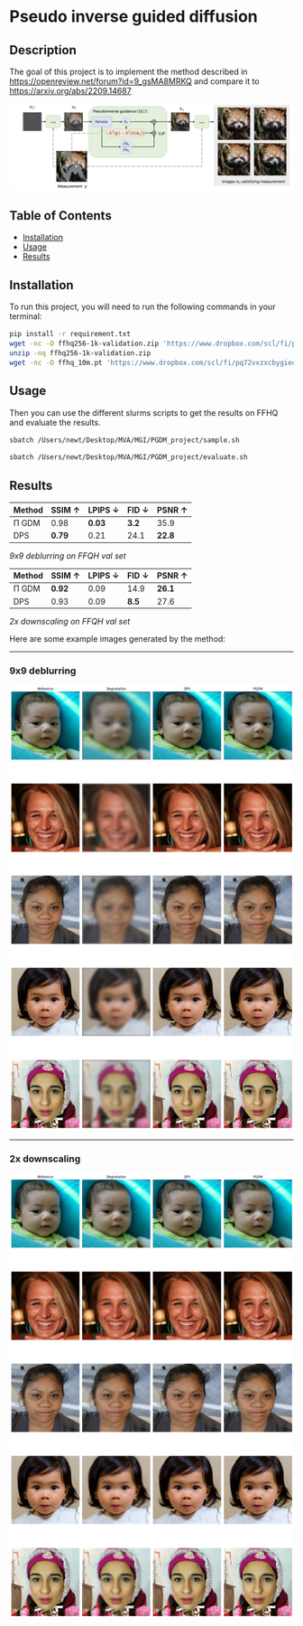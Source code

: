 # Pseudo inverse guided diffusion 

## Description
The goal of this project is to implement the method described in https://openreview.net/forum?id=9_gsMA8MRKQ and compare it to https://arxiv.org/abs/2209.14687

![Image 1](images/model.png)

## Table of Contents
- [Installation](#installation)
- [Usage](#usage)
- [Results](#results)


## Installation
To run this project, you will need to run the following commands in your terminal:

```bash 
pip install -r requirement.txt 
wget -nc -O ffhq256-1k-validation.zip 'https://www.dropbox.com/scl/fi/pppstbdsf0em6o0qscruc/ffhq256-1k-validation.zip?rlkey=xl7nwv2nxb6yvsirr3wad77hm'
unzip -nq ffhq256-1k-validation.zip
wget -nc -O ffhq_10m.pt 'https://www.dropbox.com/scl/fi/pq72vxzxcbygieq5z4gvf/ffhq_10m.pt?rlkey=5sxdj6r4o9f7b7bbp5fxg2f5r' 


```

## Usage
Then you can use the different slurms scripts to get the results on FFHQ and evaluate the results. 

```bash
sbatch /Users/newt/Desktop/MVA/MGI/PGDM_project/sample.sh
```
```bash
sbatch /Users/newt/Desktop/MVA/MGI/PGDM_project/evaluate.sh
```

## Results

| Method | SSIM ↑ | LPIPS ↓ | FID ↓ | PSNR ↑ |
| ------ | ------ | ------- | ----- | ------ |
| Π GDM  | 0.98   | **0.03** | **3.2** | 35.9  |
| DPS    | **0.79** | 0.21 | 24.1 | **22.8** |

*9x9 deblurring on FFQH val set*

| Method | SSIM ↑ | LPIPS ↓ | FID ↓ | PSNR ↑ |
| ------ | ------ | ------- | ----- | ------ |
| Π GDM  | **0.92** | 0.09 | 14.9 | **26.1** |
| DPS    | 0.93 | 0.09 | **8.5** | 27.6 |

*2x downscaling on FFQH val set*

Here are some example images generated by the method:

___

### 9x9 deblurring
![Image 1](images/deblurring.png)

___ 
### 2x downscaling

![Image 2](images/sup.png)
